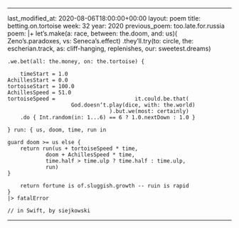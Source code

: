 ---

last_modified_at: 2020-08-06T18:00:00+00:00
layout: poem
title: betting.on.tortoise
week: 32
year: 2020
previous_poem: too.late.for.russia
poem: |+
    letʼs.make(a: race, between: the.doom, and: us)(
    Zenoʼs.paradoxes, vs: Senecaʼs.effect)
    .theyʼll.try(to: circle,  the: escherian.track,
    as: cliff-hanging, replenishes, our: sweetest.dreams)
    
    .we.bet(all: the.money, on: the.tortoise) {
        
        timeStart = 1.0
    AchillesStart = 0.0
    tortoiseStart = 100.0
    AchillesSpeed = 51.0
    tortoiseSpeed =                         it.could.be.that(
                        God.doesnʼt.play(dice, with: the.world)
                                    ).but.we(most: certainly)
        .do { Int.random(in: 1...6) == 6 ? 1.0.nextDown : 1.0 }

    } run: { us, doom, time, run in
    
    guard doom >= us else {
        return run(us + tortoiseSpeed * time,
                doom + AchillesSpeed * time,
                time.half > time.ulp ? time.half : time.ulp,
                run)
    }
    
        return fortune is of.sluggish.growth -- ruin is rapid
    }
    |> fatalError

    // in Swift, by siejkowski  

---